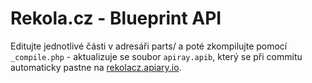 
# Rekola.cz - Blueprint API

Editujte jednotlivé části v adresáři parts/ a poté zkompilujte pomocí `_compile.php` - aktualizuje se soubor `apiray.apib`, který se při commitu automaticky pastne na [rekolacz.apiary.io].

[rekolacz.apiary.io]:http://rekolacz.apiary.io/